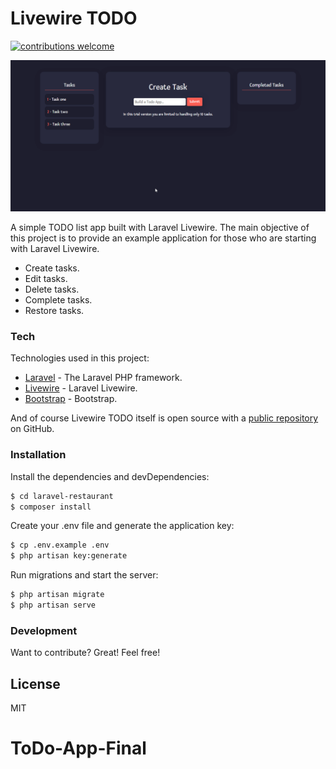 # Livewire TODO

[![contributions welcome](https://img.shields.io/badge/contributions-welcome-brightgreen.svg?style=flat)](https://github.com/flads/livewire-todo/issues)

![Demo](https://raw.githubusercontent.com/flads/livewire-todo/master/public/demo-livewire-todo.gif)

A simple TODO list app built with Laravel Livewire. The main objective of this project is to provide an example application for those who are starting with Laravel Livewire.

  - Create tasks.
  - Edit tasks.
  - Delete tasks.
  - Complete tasks.
  - Restore tasks.

### Tech

Technologies used in this project:

* [Laravel](https://github.com/laravel/laravel) - The Laravel PHP framework.
* [Livewire](https://github.com/livewire/livewire) - Laravel Livewire.
* [Bootstrap](https://github.com/twbs/bootstrap) - Bootstrap.

And of course Livewire TODO itself is open source with a [public repository](https://github.com/flads/livewire-todo) on GitHub.

### Installation

Install the dependencies and devDependencies:

```sh
$ cd laravel-restaurant
$ composer install
```

Create your .env file and generate the application key:

```sh
$ cp .env.example .env
$ php artisan key:generate
```

Run migrations and start the server:

```sh
$ php artisan migrate
$ php artisan serve
```

### Development

Want to contribute? Great!
Feel free!

License
----

MIT
# ToDo-App-Final
